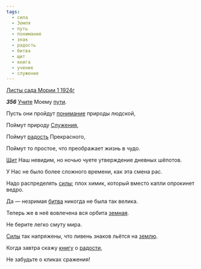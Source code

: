 ```yaml
---
tags:
  - сила
  - Земля
  - путь
  - понимание
  - знак
  - радость
  - битва
  - щит
  - книга
  - учение
  - служение
---
```


[Листы сада Мории 1 1924г](https://127.0.0.1:4002/agni/1924)

___356___
[Учите](../../../tags/#учение) Моему [пути](../../../tags/#путь).   

Пусть они пройдут [понимание](../../../tags/#понимание) природы людской,   

Поймут природу [Служения](../../../tags/#служение),   

Поймут [радость](../../../tags/#радость) Прекрасного,   

Поймут то простое, что преображает жизнь в чудо.   

[Щит](../../../tags/#щит) Наш невидим, но ночью чуете утверждение дневных шёпотов.   

У Нас не было более сложного времени, как эта смена рас.   

Надо распределять [силы](../../../tags/#сила); плох химик, который вместо капли опрокинет ведро.   

Да — незримая [битва](../../../tags/#битва) никогда не была так велика.   

Теперь же в неё вовлечена вся орбита [земная](../../../tags/#Земля).   

Не берите легко смуту мира.   

[Силы](../../../tags/#сила) так напряжены, что ливень знаков льётся на [землю](../../../tags/#Земля).   

Когда завтра скажу [книгу](../../../tags/#книга) о [радости](../../../tags/#радость),   

Не забудьте о кликах сражения!   

